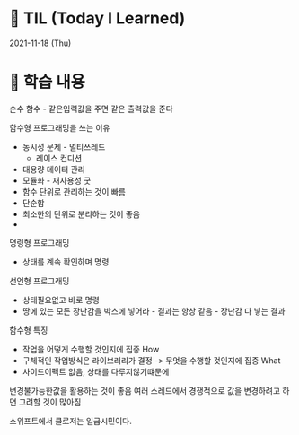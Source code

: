 # 📌 TIL (Today I Learned)
2021-11-18 (Thu)

# 📖 학습 내용

순수 함수 - 같은입력값을 주면 같은 출력값을 준다

함수형 프로그래밍을 쓰는 이유

- 동시성 문제 - 멀티쓰레드
	- 레이스 컨디션
- 대용량 데이터 관리
- 모듈화 - 재사용성 굿
- 함수 단위로 관리하는 것이 빠름
- 단순함
- 최소한의 단위로 분리하는 것이 좋음
-
명령형 프로그래밍
- 상태를 계속 확인하며 명령

선언형 프로그래밍
- 상태필요없고 바로 명령
- 땅에 있는 모든 장난감을 박스에 넣어라 - 결과는 항상 같음 - 장난감 다 넣는 결과

함수형 특징
- 작업을 어떻게 수행할 것인지에 집중 How
- 구체적인 작업방식은 라이브러리가 결정 -> 무엇을 수행할 것인지에 집중 What
- 사이드이펙트 없음, 상태를 다루지않기떄문에

변경불가능한값을 활용하는 것이 좋음
여러 스레드에서 경쟁적으로 값을 변경하려고 하면 고려할 것이 많아짐

스위프트에서 클로저는 일급시민이다.